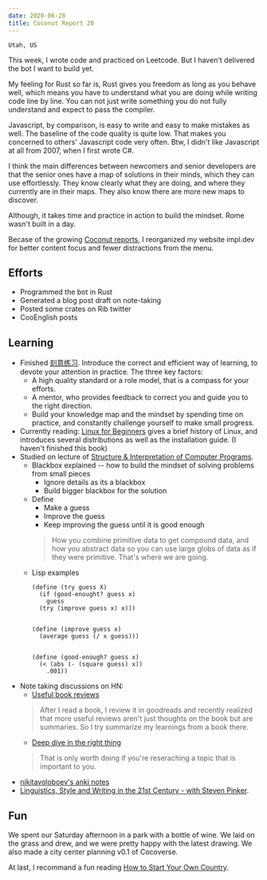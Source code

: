 ```yaml
---
date: 2020-06-28
title: Coconut Report 20
---
```


`Utah, US`


This week, I wrote code and practiced on Leetcode.
But I haven't delivered the bot I want to build yet.

My feeling for Rust so far is, Rust gives you freedom as long as you behave well, which means you have to understand what you are doing while writing code line by line. You can not just write something you do not fully understand and expect to pass the compiler.

Javascript, by comparison, is easy to write and easy to make mistakes as well. The baseline of the code quality is quite low. That makes you concerned to others' Javascript code very often. Btw, I didn't like Javascript at all from 2007, when I first wrote C#.

I think the main differences between newcomers and senior developers are that the senior ones have a map of solutions in their minds, which they can use effortlessly.  They know clearly what they are doing, and where they currently are in their maps. They also know there are more new maps to discover.

Although, it takes time and practice in action to build the mindset. Rome wasn't built in a day.

Becase of the growing [Coconut reports](/reports/), I reorganized my website impl.dev for better content focus and fewer distractions from the menu.

## Efforts
- Programmed the bot in Rust
- Generated a blog post draft on note-taking
- Posted some crates on Rib twitter
- CooEnglish posts

## Learning
- Finished [刻意练习](https://www.amazon.cn/dp/B01M6ZBZY3/ref=sr_1_1). Introduce the correct and efficient way of learning, to devote your attention in practice. The three key factors:
  - A high quality standard or a role model, that is a compass for your efforts.
  - A mentor, who provides feedback to correct you and guide you to the right direction.
  - Build your knowledge map and the mindset by spending time on practice, and constantly challenge yourself to make small progress.
- Currently reading: [Linux for Beginners](https://www.amazon.com/Linux-Beginners-Practical-Comprehensive-Self-Evaluation-ebook/dp/B0829D5L8L/ref=sr_1_3) gives a brief history of Linux, and introduces several distributions as well as the installation guide. (I haven't finished this book)
- Studied on lecture of [Structure & Interpretation of Computer Programs](https://www.youtube.com/watch?v=WuK9NmA3aq0&list=PLkEwH_Z2WOlppy8oUfrGwFVlOuKyo3RO_&index=2). 
  - Blackbox explained -- how to build the mindset of solving problems from small pieces
    - Ignore details as its a blackbox
    - Build bigger blackbox for the solution
  - Define
    - Make a guess
    - Improve the guess
    - Keep improving the guess until it is good enough
    > How you combine primitive data to get compound data,
    and how you abstract data so you can use large globs of data
    as if they were primitive. 
    That's where we are going.
  - Lisp examples
    ```
    (define (try guess X)
      (if (good-enought? guess x)
        guess
      (try (improve guess x) x)))

  
    (define (improve guess x)
      (average guess (/ x guess)))


    (define (good-enough? guess x)
      (< (abs (- (square guess) x))
        .001))
    ```
- Note taking discussions on HN:
  - [Useful book reviews](https://news.ycombinator.com/reply?id=23596746&goto=item%3Fid%3D23596471%2323596746)
  > After I read a book, I review it in goodreads and recently realized that more useful reviews aren't just thoughts on the book but are summaries. So I try summarize my learnings from a book there.
  - [Deep dive in the right thing](https://news.ycombinator.com/reply?id=23600302&goto=item%3Fid%3D23596471%2323600302)
  > That is only worth doing if you're reseraching a topic that is important to you.
- [nikitavoloboev's anki notes](https://github.com/nikitavoloboev/knowledge/blob/master/anki/anki.md)
- [Linguistics, Style and Writing in the 21st Century - with Steven Pinker](https://www.youtube.com/watch?v=OV5J6BfToSw).


## Fun

We spent our Saturday afternoon in a park with a bottle of wine.
We laid on the grass and drew, and we were pretty happy with the latest drawing.
We also made a city center planning v0.1 of Cocoverse.

At last, I recommand a fun reading [How to Start Your Own Country](https://www.wikihow.com/Start-Your-Own-Country).